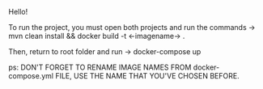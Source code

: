 Hello!

To run the project, you must open both projects and run the commands -> mvn clean install && docker build -t <-imagename-> .
  
  Then, return to root folder and run -> docker-compose up
  
ps: DON'T FORGET TO RENAME IMAGE NAMES FROM docker-compose.yml FILE, USE THE NAME THAT YOU'VE CHOSEN BEFORE.
  
